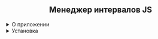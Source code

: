 <h2 align = 'center'>Менеджер интервалов JS</h2>

<details>
    <summary>О приложении</summary>
	<p>В нативном JS отсутсвует механизм, отслеживаюший интервалы, указанные с помошью setInterval(), при неправильной обработке интервалов, может случиться дублирование интервалов, этот код нацелен на исправление этого упущения. Теперь интервалы контроллируются классом, имеют свое имя, контекст и могут быть удалены в любой момент</p>
</details>

<details>
    <summary>Установка</summary>
     Вы можете установить библиотеку разными способами

<br>
<details>
    <summary>Онлайн подключение</summary>
      <details>
            <summary>Используйте ссылку на библиотеку в коде **`https://cdn.jsdelivr.net/gh/neychychyen/JSIntervalManager/IntervalManager.js`**</summary>
      Способ 1. В HTML документе подключите скрипт кодом:
           ```html 
            <script src=https://cdn.jsdelivr.net/gh/neychychyen/JSIntervalManager/IntervalManager.js></script>
            ```
      Cпособ 2. В вашем подключенном JavaScript-коде импортируйте библиотеку с помощью:
      ```javascript
      import intervalManager from 'https://cdn.jsdelivr.net/gh/neychychyen/JSIntervalManager/IntervalManager.js';
      ```
      </details>
</details>

<details>
     <summary>Оффлайн установка</summary>
    Скачайте библиотеку <a href="https://github.com/neychychyen/JSIntervalManager/blob/master/IntervalManager.js">intervalmanagerjs</a> и поместите ее в папку с проектом
    <details>
          <summary>Детальная установка</summary>
          Способ 1. В HTML документе подключите скрипт кодом:
               ```html
               <script src="/Ваш/Путь/До/Библиотеки"></script>
               ```
          Cпособ 2. В вашем подключенном JavaScript-коде импортируйте библиотеку с помощью:
          ```javascript
          import intervalManager from "/Ваш/Путь/До/Библиотеки";
          ```
      </details>
  
</details>


</details>

